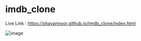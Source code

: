 # imdb_clone

Live Link : https://shayannoor.github.io/imdb_clone/index.html

![image](https://github.com/shayannoor/imdb_clone/assets/140236303/3037af7f-3b9e-4254-bcbe-0ba51e28fc30)
